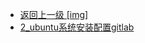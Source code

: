 - [返回上一级 [img]](page/后端/持续集成/git/gitlab/img/)
- [2_ubuntu系统安装配置gitlab](page/后端/持续集成/git/gitlab/img/2_ubuntu系统安装配置gitlab/)
